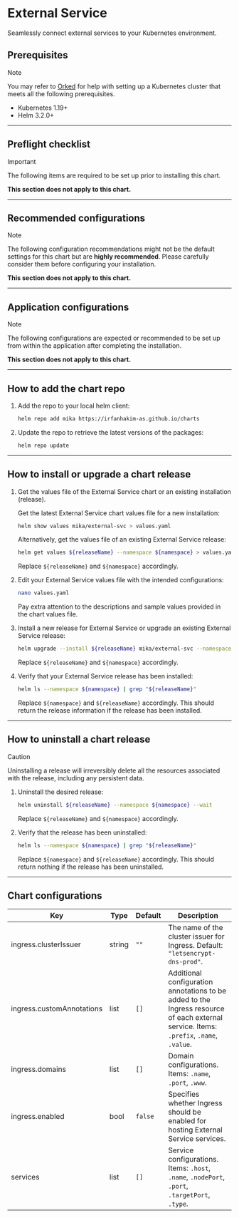 # External Service

Seamlessly connect external services to your Kubernetes environment.

## Prerequisites

> [!NOTE]  
> You may refer to [Orked](https://github.com/irfanhakim-as/orked) for help with setting up a Kubernetes cluster that meets all the following prerequisites.

- Kubernetes 1.19+
- Helm 3.2.0+

---

## Preflight checklist

> [!IMPORTANT]  
> The following items are required to be set up prior to installing this chart.

**This section does not apply to this chart.**

---

## Recommended configurations

> [!NOTE]  
> The following configuration recommendations might not be the default settings for this chart but are **highly recommended**. Please carefully consider them before configuring your installation.

**This section does not apply to this chart.**

---

## Application configurations

> [!NOTE]  
> The following configurations are expected or recommended to be set up from within the application after completing the installation.

**This section does not apply to this chart.**

---

## How to add the chart repo

1. Add the repo to your local helm client:

    ```sh
    helm repo add mika https://irfanhakim-as.github.io/charts
    ```

2. Update the repo to retrieve the latest versions of the packages:

    ```sh
    helm repo update
    ```

---

## How to install or upgrade a chart release

1. Get the values file of the External Service chart or an existing installation (release).

    Get the latest External Service chart values file for a new installation:

    ```sh
    helm show values mika/external-svc > values.yaml
    ```

    Alternatively, get the values file of an existing External Service release:

    ```sh
    helm get values ${releaseName} --namespace ${namespace} > values.yaml
    ```

    Replace `${releaseName}` and `${namespace}` accordingly.

2. Edit your External Service values file with the intended configurations:

    ```sh
    nano values.yaml
    ```

    Pay extra attention to the descriptions and sample values provided in the chart values file.

3. Install a new release for External Service or upgrade an existing External Service release:

    ```sh
    helm upgrade --install ${releaseName} mika/external-svc --namespace ${namespace} --create-namespace --values values.yaml --wait
    ```

    Replace `${releaseName}` and `${namespace}` accordingly.

4. Verify that your External Service release has been installed:

    ```sh
    helm ls --namespace ${namespace} | grep "${releaseName}"
    ```

    Replace `${namespace}` and `${releaseName}` accordingly. This should return the release information if the release has been installed.

---

## How to uninstall a chart release

> [!CAUTION]  
> Uninstalling a release will irreversibly delete all the resources associated with the release, including any persistent data.

1. Uninstall the desired release:

    ```sh
    helm uninstall ${releaseName} --namespace ${namespace} --wait
    ```

    Replace `${releaseName}` and `${namespace}` accordingly.

2. Verify that the release has been uninstalled:

    ```sh
    helm ls --namespace ${namespace} | grep "${releaseName}"
    ```

    Replace `${namespace}` and `${releaseName}` accordingly. This should return nothing if the release has been uninstalled.

---

## Chart configurations

| Key | Type | Default | Description |
|-----|------|---------|-------------|
| ingress.clusterIssuer | string | `""` | The name of the cluster issuer for Ingress. Default: `"letsencrypt-dns-prod"`. |
| ingress.customAnnotations | list | `[]` | Additional configuration annotations to be added to the Ingress resource of each external service. Items: `.prefix`, `.name`, `.value`. |
| ingress.domains | list | `[]` | Domain configurations. Items: `.name`, `.port`, `.www`. |
| ingress.enabled | bool | `false` | Specifies whether Ingress should be enabled for hosting External Service services. |
| services | list | `[]` | Service configurations. Items: `.host`, `.name`, `.nodePort`, `.port`, `.targetPort`, `.type`. |